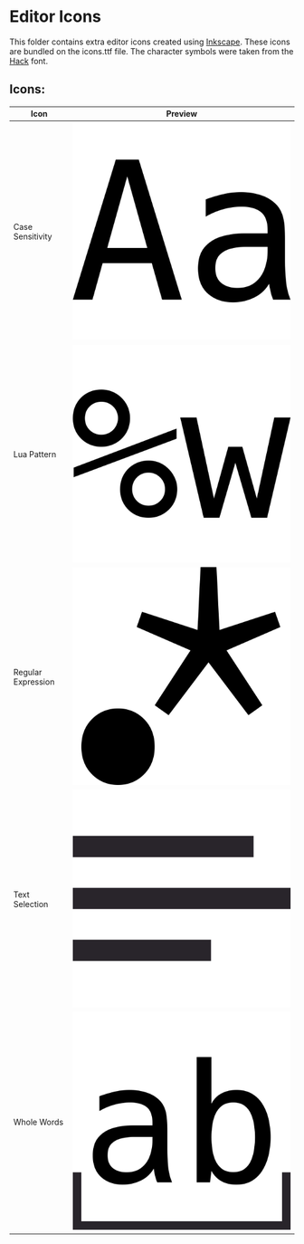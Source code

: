 # Editor Icons

This folder contains extra editor icons created using [Inkscape]. These icons
are bundled on the icons.ttf file. The character symbols were taken from the
[Hack] font.

## Icons:

| Icon               | Preview                                                                            |
| ------------------ | ---------------------------------------------------------------------------------- |
| Case Sensitivity   | ![case preview](case.svg)                                                          |
| Lua Pattern        | ![pattern preview](pattern.svg)                                                    |
| Regular Expression | ![regex preview](regex.svg)                                                        |
| Text Selection     | ![selection preview](selection.svg)                                                |
| Whole Words        | ![whole preview](whole.svg)                                                        |

[Inkscape]: https://inkscape.org/
[Hack]:     https://github.com/source-foundry/Hack
